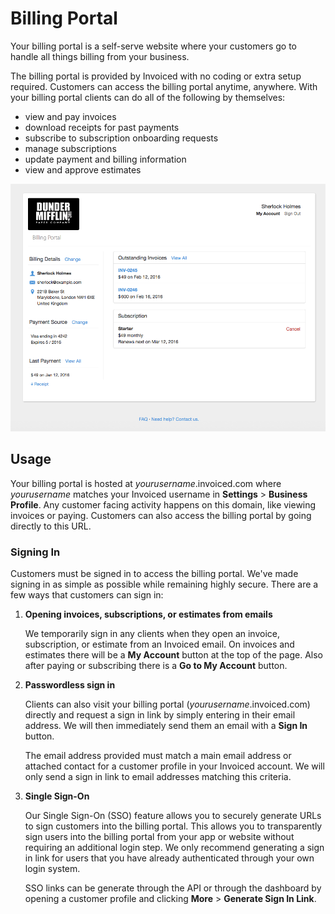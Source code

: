 # Billing Portal

Your billing portal is a self-serve website where your customers go to handle all things billing from your business.

The billing portal is provided by Invoiced with no coding or extra setup required. Customers can access the billing portal anytime, anywhere. With your billing portal clients can do all of the following by themselves:

- view and pay invoices
- download receipts for past payments
- subscribe to subscription onboarding requests
- manage subscriptions
- update payment and billing information
- view and approve estimates

![Billing Portal My Account](../img/billing-portal-my-account.png)

## Usage

Your billing portal is hosted at *yourusername*.invoiced.com where *yourusername* matches your Invoiced username in **Settings** > **Business Profile**. Any customer facing activity happens on this domain, like viewing invoices or paying. Customers can also access the billing portal by going directly to this URL.

### Signing In

Customers must be signed in to access the billing portal. We've made signing in as simple as possible while remaining highly secure. There are a few ways that customers can sign in:

1. **Opening invoices, subscriptions, or estimates from emails**
    
    We temporarily sign in any clients when they open an invoice, subscription, or estimate from an Invoiced email. On invoices and estimates there will be a **My Account** button at the top of the page. Also after paying or subscribing there is a **Go to My Account** button.

2. **Passwordless sign in**

   Clients can also visit your billing portal (*yourusername*.invoiced.com) directly and request a sign in link by simply entering in their email address. We will then immediately send them an email with a **Sign In** button.

   The email address provided must match a main email address or attached contact for a customer profile in your Invoiced account. We will only send a sign in link to email addresses matching this criteria.

3. **Single Sign-On**

	Our Single Sign-On (SSO) feature allows you to securely generate URLs to sign customers into the billing portal. This allows you to transparently sign users into the billing portal from your app or website without requiring an additional login step. We only recommend generating a sign in link for users that you have already authenticated through your own login system.

	SSO links can be generate through the API or through the dashboard by opening a customer profile and clicking **More** > **Generate Sign In Link**.